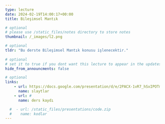 ```yaml
---
type: lecture
date: 2024-02-19T14:00:17+00:00
title: Bileşimsel Mantık

# optional
# please use /static_files/notes directory to store notes
thumbnail: /_images/l2.png

# optional
tldr: "Bu derste Bileşimsel Mantık konusu işlenecektir."
  
# optional
# set it to true if you dont want this lecture to appear in the updates section
hide_from_announcments: false

# optional
links:
    - url: https://docs.google.com/presentation/d/e/2PACX-1vR7_hSxIPOTm8657-uWYhpEGogMEJCk7vtg1nUbqiAlI8hbDBcDOblUkeNBgL5Dt7asJ2GtZHUeyVJ5/pub?start=false&loop=false&delayms=60000
      name: slaytlar
    - url: #
      name: ders kaydı

  #  - url: /static_files/presentations/code.zip
  #    name: kodlar
---
```

<!-- Other additional contents using markdown -->
<!--
**Suggested Readings:**
- [Readings 1](http://example.com)
- [Readings 2](http://example.com)
-->
